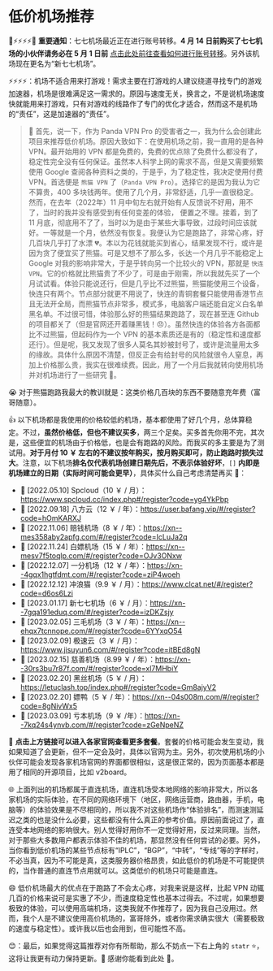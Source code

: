 # 低价机场推荐

📌⚡⚡⚡⚡📌 **重要通知**：七七机场最近正在进行账号转移。**4 月 14 日前购买了七七机场的小伙伴请务必在 5 月 1 日前** [点击此处前往查看如何进行账号转移](https://xn--7gqa191eduq.com/user)。另外该机场现在更名为“新七七机场”。

⚡⚡⚡⚡：机场不适合用来打游戏！需求主要在打游戏的人建议绕道寻找专门的游戏加速器，机场是很难满足这一需求的。原因与速度无关，换言之，不是说机场速度快就能用来打游戏，只有对游戏的线路作了专门的优化才适合，然而这不是机场的“责任”，这是加速器的“责任”。

> 📝 首先，说一下，作为 Panda VPN Pro 的受害者之一，我为什么会创建此项目来推荐低价机场。原因大致如下：在使用机场之前，我一直用的是各种 VPN。最开始用的 VPN 都是免费的，免费的优点除了免费什么都没有了，稳定性完全没有任何保证。虽然本人科学上网的需求不高，但是又需要频繁使用 Google 查阅各种资料之类的，于是乎，为了稳定性，我决定使用付费 VPN。首选便是 `熊猫 VPN` 了（`Panda VPN Pro`）。选择它的是因为我认为它不算贵，400 多块钱两年。使用了几个月，非常舒适，几乎一直很稳定。然而，在去年（2022年）11 月中旬左右就开始有人反馈说不好用，用不了，当时的我并没有感受到有任何变差的体验， 便置之不理。接着，到了 11 月底，彻底用不了了，当时以为是由于某些大事导致，过段时间应该就好。一等就是一个月，依然没有恢复。我便认为它是跑路了，非常心疼，好几百块几乎打了水漂 💔。本以为花钱就能买到省心，结果发现不行，或许是因为贪了便宜买了熊猫。可是又想不了那么多，长达一个月几乎不能稳定上 Google 对我的影响非常大，于是乎转向另一个比较火的 VPN，那就是 `快连VPN`。它的价格就比熊猫贵了不少了，可是由于刚需，所以我就先买了一个月试试看。体验只能说还行，但是几乎比不过熊猫，熊猫能使用三个设备，快连只有两个。节点部分就更不用说了，快连的青铜套餐只能使用香港节点且无法开全局，而熊猫节点非常多，模式多，电脑客户端还能自定义白名单黑名单。不过很可惜，体验那么好的熊猫结果跑路了，现在甚至连 Github 的项目都关了（但是官网还开着赚黑钱！😠）。虽然快连的体验各方各面都比不过熊猫，但起码作为一个 VPN 的基本素质还是有的（稳定性和速度都还行）。但是呢，我又发现了很多人莫名其妙被封号了，或许是流量用太多的缘故。具体什么原因不清楚，但反正会有给封号的风险就很令人窒息，再加上价格那么贵，我实在很难续费。因此，用了一个月后我就转向使用机场并对机场进行了一些研究 🚁。

😭 对于熊猫跑路我最大的教训就是：这类价格几百块的东西不要随意充年费（富哥随意）。

👍 以下机场都是我使用的价格较低的机场，基本都使用了好几个月，总体算稳定。不过，**虽然价格低，但也不建议买多**，两三个足矣。买多首先你用不完，其次是，这些便宜的机场由于价格低，也是会有跑路的风险。而我买的多主要是为了测试用。**对于月付 10 ￥ 左右的不建议按年购买，按月购买即可，防止跑路时损失过大**。注意，以下机场**排名仅代表机场创建日期先后，不表示体验好坏**，`[]` **内即是机场建立的日期（实际时间可能会更早）**，具体买什么自己考虑清楚再买 💖：
- 🚁 [2022.05.10] Spcloud（10 ￥ / 月）：https://www.spcloud.cc/index.php#/register?code=yg4YkPbp
- 🚁 [2022.09.18] 八方云（12 ￥ / 年）：https://user.bafang.vip/#/register?code=hOmKARXJ
- 🚁 [2022.11.06] 赔钱机场（8 ￥ / 年）：https://xn--mes358aby2apfg.com/#/register?code=IcLuJa2q
- 🚁 [2022.11.24] 白嫖机场（15 ￥ / 年）：https://xn--mesv7f5toqlp.com/#/register?code=OJv3ONxw
- 🚁 [2022.12.07] 一分机场（12 ￥ / 年）：https://xn--4gqx1hgtfdmt.com/#/register?code=ziP4woeh
- 🚁 [2022.12.12] 冲浪猫（9.9 ￥ / 月）：https://www.clcat.net/#/register?code=d6os6Lzi
- 🚁 [2023.01.17] 新七七机场（6 ￥ / 月）：https://xn--7gqa191eduq.com/#/register?code=izDKZsjy
- 🚁 [2023.02.05] 三毛机场（3 ￥ / 年）：https://xn--ehqx7tcnnope.com/#/register?code=6YYxqO54
- 🚁 [2023.02.09] 极速云（3 ￥ / 月）：https://www.jisuyun6.com/#/register?code=itBEd8gN
- 🚁 [2023.02.15] 慈善机场（8.99 ￥ / 年）：https://xn--30rs3bu7r87f.com/#/register?code=xl7MHbiY
- 🚁 [2023.02.20] 黑丝机场（5 ￥ / 月）：https://letuclash.top/index.php#/register?code=Gm8ajyV2
- 🚁 [2023.02.20] 嫖鸭（5 ￥ / 年）：https://xn--04s008m.com/#/register?code=8gNivWx5
- 🚁 [2023.03.09] 亏本机场（9 ￥ /年）：https://xn--7kq24s4ynvb.com/#/register?code=zGeNpeNZ

👀 **点击上方链接可以进入各家官网查看更多套餐**。套餐的价格可能会发生变动，我如果知道了会更新，但不一定会及时，具体以官网为主。另外，初次使用机场的小伙伴可能会发现各家机场官网的界面都很相似，这是很正常的，因为页面基本都是用了相同的开源项目，比如 v2board。

🌐 上面列出的机场都属于直连机场，直连机场受本地网络的影响非常大，所以各家机场的实际体验，在不同的网络环境下（地区，网络运营商，路由器，手机，电脑等）的体验效果是不尽相同的，所以我不对这些机场作“体验排名”，而测速测延迟之类的也是没什么必要，这些都没有什么真正的参考价值。原因前面说过了，直连受本地网络的影响很大。别人觉得好用你不一定觉得好用，反过来同理。当然，对于那些大多数用户都表示体验不佳的机场，那显然没有任何尝试的必要。另外，当你看到低价机场的某些节点标有“IPLC”，“BGP”，“中转”，“专线”等的字样时，不必当真，因为不可能是真，这类服务器价格昂贵，如此低价的机场是不可能提供的，当作普通的直连节点用就可以。这类低价的机场只可能是直连。

😄 低价机场最大的优点在于跑路了不会太心疼，对我来说是这样，比起 VPN 动辄几百的价格来说可是实惠了不少，而速度稳定性也基本过得去。不过呢，如果想要极致的体验，可以使用高端机场，这类我就不作推荐了，因为我自己没用过。然而，我个人是不建议使用高价机场的，富哥除外，或者你需求确实很大（需要极致的速度与稳定性）。或许我以后也会用到，但可能性不高。

😊：最后，如果觉得这篇推荐对你有所帮助，那么不妨点一下右上角的 `statr` ⭐，这将让我更有动力保持更新。💚 感谢你能看到此处 💚。
